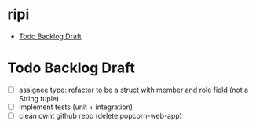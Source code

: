 # ripi

<!-- toc GFM -->

+ [Todo Backlog Draft](#todo-backlog-draft)

<!-- toc -->

# Todo Backlog Draft

- [ ] assignee type: refactor to be a struct with member and role field (not a String tuple)
- [ ] implement tests (unit + integration)
- [ ] clean cwnt github repo (delete popcorn-web-app)
